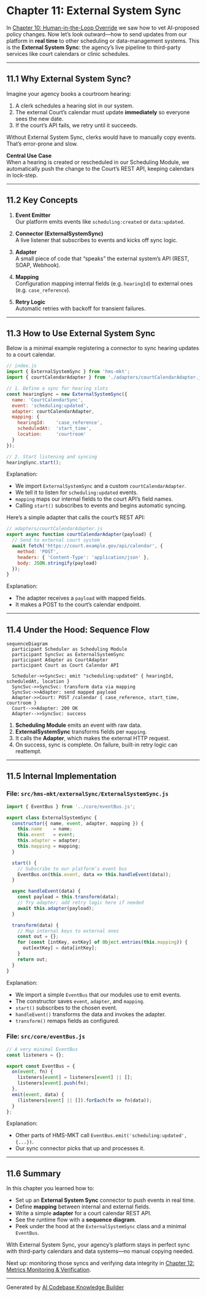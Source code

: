 # Chapter 11: External System Sync

In [Chapter 10: Human-in-the-Loop Override](10_human_in_the_loop_override_.md) we saw how to vet AI-proposed policy changes. Now let’s look outward—how to send updates from our platform in **real time** to other scheduling or data-management systems. This is the **External System Sync**: the agency’s live pipeline to third-party services like court calendars or clinic schedules.

---

## 11.1 Why External System Sync?

Imagine your agency books a courtroom hearing:

1. A clerk schedules a hearing slot in our system.
2. The external Court’s calendar must update **immediately** so everyone sees the new date.
3. If the court’s API fails, we retry until it succeeds.

Without External System Sync, clerks would have to manually copy events. That’s error-prone and slow.

**Central Use Case**  
When a hearing is created or rescheduled in our Scheduling Module, we automatically push the change to the Court’s REST API, keeping calendars in lock-step.

---

## 11.2 Key Concepts

1. **Event Emitter**  
   Our platform emits events like `scheduling:created` or `data:updated`.

2. **Connector (ExternalSystemSync)**  
   A live listener that subscribes to events and kicks off sync logic.

3. **Adapter**  
   A small piece of code that “speaks” the external system’s API (REST, SOAP, Webhook).

4. **Mapping**  
   Configuration mapping internal fields (e.g. `hearingId`) to external ones (e.g. `case_reference`).

5. **Retry Logic**  
   Automatic retries with backoff for transient failures.

---

## 11.3 How to Use External System Sync

Below is a minimal example registering a connector to sync hearing updates to a court calendar.

```javascript
// index.js
import { ExternalSystemSync } from 'hms-mkt';
import { courtCalendarAdapter } from './adapters/courtCalendarAdapter.js';

// 1. Define a sync for hearing slots
const hearingSync = new ExternalSystemSync({
  name: 'CourtCalendarSync',
  event: 'scheduling:updated',
  adapter: courtCalendarAdapter,
  mapping: {
    hearingId:    'case_reference',
    scheduledAt:  'start_time',
    location:     'courtroom'
  }
});

// 2. Start listening and syncing
hearingSync.start();
```

Explanation:
- We import `ExternalSystemSync` and a custom `courtCalendarAdapter`.
- We tell it to listen for `scheduling:updated` events.
- `mapping` maps our internal fields to the court API’s field names.
- Calling `start()` subscribes to events and begins automatic syncing.

Here’s a simple adapter that calls the court’s REST API:

```javascript
// adapters/courtCalendarAdapter.js
export async function courtCalendarAdapter(payload) {
  // Send to external court system
  await fetch('https://court.example.gov/api/calendar', {
    method: 'POST',
    headers: { 'Content-Type': 'application/json' },
    body: JSON.stringify(payload)
  });
}
```

Explanation:
- The adapter receives a `payload` with mapped fields.
- It makes a POST to the court’s calendar endpoint.

---

## 11.4 Under the Hood: Sequence Flow

```mermaid
sequenceDiagram
  participant Scheduler as Scheduling Module
  participant SyncSvc as ExternalSystemSync
  participant Adapter as CourtAdapter
  participant Court as Court Calendar API

  Scheduler->>SyncSvc: emit "scheduling:updated" { hearingId, scheduledAt, location }
  SyncSvc->>SyncSvc: transform data via mapping
  SyncSvc->>Adapter: send mapped payload
  Adapter->>Court: POST /calendar { case_reference, start_time, courtroom }
  Court-->>Adapter: 200 OK
  Adapter-->>SyncSvc: success
```

1. **Scheduling Module** emits an event with raw data.
2. **ExternalSystemSync** transforms fields per `mapping`.
3. It calls the **Adapter**, which makes the external HTTP request.
4. On success, sync is complete. On failure, built-in retry logic can reattempt.

---

## 11.5 Internal Implementation

### File: `src/hms-mkt/externalSync/ExternalSystemSync.js`

```javascript
import { EventBus } from '../core/eventBus.js';

export class ExternalSystemSync {
  constructor({ name, event, adapter, mapping }) {
    this.name    = name;
    this.event   = event;
    this.adapter = adapter;
    this.mapping = mapping;
  }

  start() {
    // Subscribe to our platform’s event bus
    EventBus.on(this.event, data => this.handleEvent(data));
  }

  async handleEvent(data) {
    const payload = this.transform(data);
    // Try adapter; add retry logic here if needed
    await this.adapter(payload);
  }

  transform(data) {
    // Map internal keys to external ones
    const out = {};
    for (const [intKey, extKey] of Object.entries(this.mapping)) {
      out[extKey] = data[intKey];
    }
    return out;
  }
}
```

Explanation:
- We import a simple `EventBus` that our modules use to emit events.
- The constructor saves `event`, `adapter`, and `mapping`.
- `start()` subscribes to the chosen event.
- `handleEvent()` transforms the data and invokes the adapter.
- `transform()` remaps fields as configured.

### File: `src/core/eventBus.js`

```javascript
// A very minimal EventBus
const listeners = {};

export const EventBus = {
  on(event, fn) {
    listeners[event] = listeners[event] || [];
    listeners[event].push(fn);
  },
  emit(event, data) {
    (listeners[event] || []).forEach(fn => fn(data));
  }
};
```

Explanation:
- Other parts of HMS-MKT call `EventBus.emit('scheduling:updated', {...})`.
- Our sync connector picks that up and processes it.

---

## 11.6 Summary

In this chapter you learned how to:

- Set up an **External System Sync** connector to push events in real time.  
- Define **mapping** between internal and external fields.  
- Write a simple **adapter** for a court calendar REST API.  
- See the runtime flow with a **sequence diagram**.  
- Peek under the hood at the `ExternalSystemSync` class and a minimal `EventBus`.

With External System Sync, your agency’s platform stays in perfect sync with third-party calendars and data systems—no manual copying needed.

Next up: monitoring those syncs and verifying data integrity in [Chapter 12: Metrics Monitoring & Verification](12_metrics_monitoring___verification_.md).

---

Generated by [AI Codebase Knowledge Builder](https://github.com/The-Pocket/Tutorial-Codebase-Knowledge)